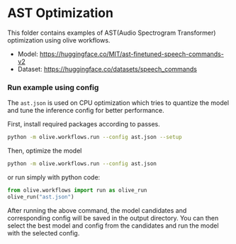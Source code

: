# AST Optimization
This folder contains examples of AST(Audio Spectrogram Transformer) optimization using olive workflows.

- Model: https://huggingface.co/MIT/ast-finetuned-speech-commands-v2
- Dataset: https://huggingface.co/datasets/speech_commands

### Run example using config

The `ast.json` is used on CPU optimization which tries to quantize the model and tune the inference config for better performance.

First, install required packages according to passes.
```sh
python -m olive.workflows.run --config ast.json --setup
```

Then, optimize the model
```sh
python -m olive.workflows.run --config ast.json
```

or run simply with python code:
```python
from olive.workflows import run as olive_run
olive_run("ast.json")
```

After running the above command, the model candidates and corresponding config will be saved in the output directory.
You can then select the best model and config from the candidates and run the model with the selected config.

